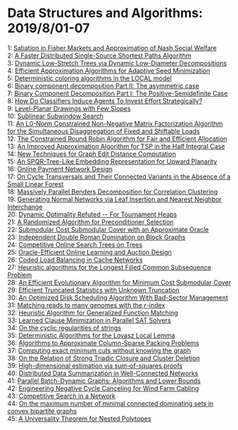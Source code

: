 # Data Structures and Algorithms: 2019/8/01-07  
1: [Satiation in Fisher Markets and Approximation of Nash Social Welfare](https://doi.org/10.48550/arXiv.1707.04428)  
2: [A Faster Distributed Single-Source Shortest Paths Algorithm](https://doi.org/10.48550/arXiv.1711.01364)  
3: [Dynamic Low-Stretch Trees via Dynamic Low-Diameter Decompositions](https://doi.org/10.48550/arXiv.1804.04928)  
4: [Efficient Approximation Algorithms for Adaptive Seed Minimization](https://doi.org/10.48550/arXiv.1907.09668)  
5: [Deterministic coloring algorithms in the LOCAL model](https://doi.org/10.48550/arXiv.1907.12857)  
6: [Binary component decomposition Part II: The asymmetric case](https://doi.org/10.48550/arXiv.1907.13602)  
7: [Binary Component Decomposition Part I: The Positive-Semidefinite Case](https://doi.org/10.48550/arXiv.1907.13603)  
8: [How Do Classifiers Induce Agents To Invest Effort Strategically?](https://doi.org/10.48550/arXiv.1807.05307)  
9: [Level-Planar Drawings with Few Slopes](https://doi.org/10.48550/arXiv.1907.13558)  
10: [Sublinear Subwindow Search](https://doi.org/10.48550/arXiv.1908.00140)  
11: [An L0-Norm Constrained Non-Negative Matrix Factorization Algorithm for  the Simultaneous Disaggregation of Fixed and Shiftable Loads](https://doi.org/10.48550/arXiv.1908.00142)  
12: [The Constrained Round Robin Algorithm for Fair and Efficient Allocation](https://doi.org/10.48550/arXiv.1908.00161)  
13: [An Improved Approximation Algorithm for TSP in the Half Integral Case](https://doi.org/10.48550/arXiv.1908.00227)  
14: [New Techniques for Graph Edit Distance Computation](https://doi.org/10.48550/arXiv.1908.00265)  
15: [An SPQR-Tree-Like Embedding Representation for Upward Planarity](https://doi.org/10.48550/arXiv.1908.00352)  
16: [Online Payment Network Design](https://doi.org/10.48550/arXiv.1908.00432)  
17: [On Cycle Transversals and Their Connected Variants in the Absence of a  Small Linear Forest](https://doi.org/10.48550/arXiv.1908.00491)  
18: [Massively Parallel Benders Decomposition for Correlation Clustering](https://doi.org/10.48550/arXiv.1902.05659)  
19: [Generating Normal Networks via Leaf Insertion and Nearest Neighbor  Interchange](https://doi.org/10.48550/arXiv.1906.12053)  
20: [Dynamic Optimality Refuted -- For Tournament Heaps](https://doi.org/10.48550/arXiv.1908.00563)  
21: [A Randomized Algorithm for Preconditioner Selection](https://doi.org/10.48550/arXiv.1908.00633)  
22: [Submodular Cost Submodular Cover with an Approximate Oracle](https://doi.org/10.48550/arXiv.1908.00653)  
23: [Independent Double Roman Domination on Block Graphs](https://doi.org/10.48550/arXiv.1908.00784)  
24: [Competitive Online Search Trees on Trees](https://doi.org/10.48550/arXiv.1908.00848)  
25: [Oracle-Efficient Online Learning and Auction Design](https://doi.org/10.48550/arXiv.1611.01688)  
26: [Coded Load Balancing in Cache Networks](https://doi.org/10.48550/arXiv.1707.09757)  
27: [Heuristic algorithms for the Longest Filled Common Subsequence Problem](https://doi.org/10.48550/arXiv.1904.07902)  
28: [An Efficient Evolutionary Algorithm for Minimum Cost Submodular Cover](https://doi.org/10.48550/arXiv.1908.01029)  
29: [Efficient Truncated Statistics with Unknown Truncation](https://doi.org/10.48550/arXiv.1908.01034)  
30: [An Optimized Disk Scheduling Algorithm With Bad-Sector Management](https://doi.org/10.48550/arXiv.1908.01167)  
31: [Matching reads to many genomes with the $r$-index](https://doi.org/10.48550/arXiv.1908.01263)  
32: [Heuristic Algorithm for Generalized Function Matching](https://doi.org/10.48550/arXiv.1908.01562)  
33: [Learned Clause Minimization in Parallel SAT Solvers](https://doi.org/10.48550/arXiv.1908.01624)  
34: [On the cyclic regularities of strings](https://doi.org/10.48550/arXiv.1908.01664)  
35: [Deterministic Algorithms for the Lovasz Local Lemma](https://doi.org/10.48550/arXiv.0908.0375)  
36: [Algorithms to Approximate Column-Sparse Packing Problems](https://doi.org/10.48550/arXiv.1711.02724)  
37: [Computing exact minimum cuts without knowing the graph](https://doi.org/10.48550/arXiv.1711.03165)  
38: [On the Relation of Strong Triadic Closure and Cluster Deletion](https://doi.org/10.48550/arXiv.1803.00807)  
39: [High-dimensional estimation via sum-of-squares proofs](https://doi.org/10.48550/arXiv.1807.11419)  
40: [Distributed Data Summarization in Well-Connected Networks](https://doi.org/10.48550/arXiv.1908.00236)  
41: [Parallel Batch-Dynamic Graphs: Algorithms and Lower Bounds](https://doi.org/10.48550/arXiv.1908.01956)  
42: [Engineering Negative Cycle Canceling for Wind Farm Cabling](https://doi.org/10.48550/arXiv.1908.02129)  
43: [Competitive Search in a Network](https://doi.org/10.48550/arXiv.1908.02132)  
44: [On the maximum number of minimal connected dominating sets in convex  bipartite graphs](https://doi.org/10.48550/arXiv.1908.02174)  
45: [A Universality Theorem for Nested Polytopes](https://doi.org/10.48550/arXiv.1908.02213)  